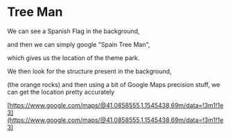 # Tree Man

We can see a Spanish Flag in the background,

and then we can simply google "Spain Tree Man",

which gives us the location of the theme park.

We then look for the structure present in the background,

\(the orange rocks\) and then using a bit of Google Maps precision stuff, we can get the location pretty accurately

[https://www.google.com/maps/@41.0858555,1.1545438,69m/data=!3m1!1e3](https://www.google.com/maps/@41.0858555,1.1545438,69m/data=!3m1!1e3)

